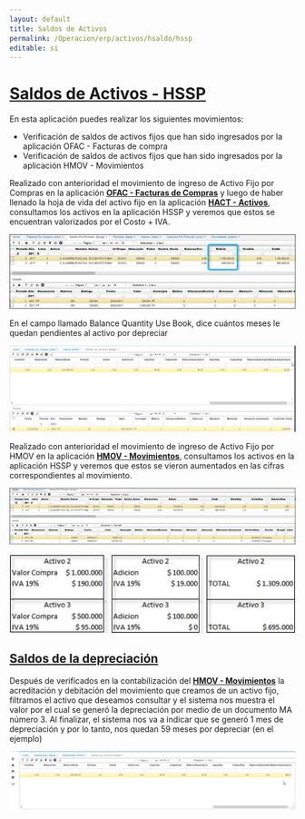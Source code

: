 ```yaml
---
layout: default
title: Saldos de Activos
permalink: /Operacion/erp/activos/hsaldo/hssp
editable: si
---
```


# [**Saldos de Activos - HSSP**](http://docs.oasiscom.com/Operacion/erp/activos/hsaldo/hssp#saldos-de-activos-hssp)
En esta aplicación puedes realizar los siguientes movimientos:

* Verificación de saldos de activos fijos que han sido ingresados por la aplicación OFAC - Facturas de compra   
* Verificación de saldos de activos fijos que han sido ingresados por la aplicación HMOV - Movimientos  


Realizado con anterioridad el movimiento de ingreso de Activo Fijo por Compras en la aplicación [**OFAC - Facturas de Compras**](http://docs.oasiscom.com/Operacion/scm/compras/ofactura/ofac) y luego de haber llenado la hoja de vida del activo fijo en la aplicación [**HACT - Activos**](http://docs.oasiscom.com/Operacion/erp/activos/hbasica/hact), consultamos los activos en la aplicación HSSP y veremos que estos se encuentran valorizados por el Costo + IVA.

![](hssp.png)

En el campo llamado Balance Quantity Use Book, dice cuántos meses le quedan pendientes al activo por depreciar

![](hssp3.png)


Realizado con anterioridad el movimiento de ingreso de Activo Fijo por HMOV en la aplicación [**HMOV - Movimientos**](http://docs.oasiscom.com/Operacion/erp/activos/hmovimient/hmov#manejo-de-iva-en-activos-fijos), consultamos los activos en la aplicación HSSP y veremos que estos se vieron aumentados en las cifras correspondientes al movimiento.

![](hssp1.png)

![](hssp2.png)  

##  [**Saldos de la depreciación**](http://docs.oasiscom.com/Operacion/erp/activos/hsaldo/hssp#saldos-de-la-depreciacion)  

Después de verificados en la contabilización del [**HMOV - Movimientos**](http://docs.oasiscom.com/Operacion/erp/activos/hmovimient/hmov#movimiento-de-depreciaci%C3%B3n-de-un-activo-fijo) la acreditación y debitación del movimiento que creamos de un activo fijo, filtramos el activo que deseamos consultar y el sistema nos muestra el valor por el cual se generó la depreciación por medio de un documento MA número 3.  Al finalizar, el sistema nos va a indicar que se generó 1 mes de depreciación y por lo tanto, nos quedan 59 meses por depreciar (en el ejemplo)  

![](hssp4.png)



